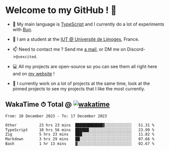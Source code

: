 # Welcome to my GitHub ! 🌃

- 🔭 My main language is [TypeScript](https://www.typescriptlang.org/) and I currently do a lot of experiments with [Bun](https://bun.sh).

- 🌱 I am a student at the [IUT @ Université de Limoges](https://iut.unilim.fr), France.

- 📫 Need to contact me ? Send me <a href="mailto:mikkel@milescode.dev">a mail</a>, or DM me on Discord->`@vexcited`.

- 💻 All my projects are open-source so you can see them all right here and on <a href="https://vexcited.vercel.app">my website</a> !

- 👀 I currently work on a lot of projects at the same time, look at the pinned projects to see my projects that I like the most currently.

## WakaTime ⏱ Total @ [![wakatime](https://wakatime.com/badge/user/0839e595-e07a-435c-8d59-ed95f2a3d6dd.svg)](https://wakatime.com/@0839e595-e07a-435c-8d59-ed95f2a3d6dd)

<!--START_SECTION:waka-->

```txt
From: 10 December 2023 - To: 17 December 2023

Other          23 hrs 23 mins  ████████████▓░░░░░░░░░░░░   51.31 %
TypeScript     10 hrs 56 mins  ██████░░░░░░░░░░░░░░░░░░░   23.99 %
Zig            5 hrs 23 mins   ███░░░░░░░░░░░░░░░░░░░░░░   11.82 %
Markdown       3 hrs 29 mins   ██░░░░░░░░░░░░░░░░░░░░░░░   07.66 %
Bash           1 hr 13 mins    ▓░░░░░░░░░░░░░░░░░░░░░░░░   02.67 %
```

<!--END_SECTION:waka-->
